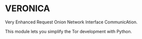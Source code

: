 # VERONICA
Very Enhanced Request Onion Network Interface CommunicAtion.

This module lets you simplify the Tor development with Python.
